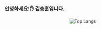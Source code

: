 
### 안녕하세요!✋ 김승훈입니다.  

<div align="center">

  ![Top Langs](https://github-readme-stats.vercel.app/api/top-langs/?username=tmdgns1139&layout=compact)
 
</div>

<!--
**lead-me-read-me/lead-me-read-me** is a ✨ _special_ ✨ repository because its `README.md` (this file) appears on your GitHub profile.

Here are some ideas to get you started:

- 🔭 I’m currently working on ...
- 🌱 I’m currently learning ...
- 👯 I’m looking to collaborate on ...
- 🤔 I’m looking for help with ...
- 💬 Ask me about ...
- 📫 How to reach me: ...
- 😄 Pronouns: ...
- ⚡ Fun fact: ...
-->

<!--

People

:bowtie: :bowtie:	😄 :smile:	😆 :laughing:
😊 :blush:	😃 :smiley:	☺️ :relaxed:
😏 :smirk:	😍 :heart_eyes:	😘 :kissing_heart:
😚 :kissing_closed_eyes:	😳 :flushed:	😌 :relieved:
😆 :satisfied:	😁 :grin:	😉 :wink:
😜 :stuck_out_tongue_winking_eye:	😝 :stuck_out_tongue_closed_eyes:	😀 :grinning:
😗 :kissing:	😙 :kissing_smiling_eyes:	😛 :stuck_out_tongue:
😴 :sleeping:	😟 :worried:	😦 :frowning:
😧 :anguished:	😮 :open_mouth:	😬 :grimacing:
😕 :confused:	😯 :hushed:	😑 :expressionless:
😒 :unamused:	😅 :sweat_smile:	😓 :sweat:
😥 :disappointed_relieved:	😩 :weary:	😔 :pensive:
😞 :disappointed:	😖 :confounded:	😨 :fearful:
😰 :cold_sweat:	😣 :persevere:	😢 :cry:
😭 :sob:	😂 :joy:	😲 :astonished:
😱 :scream:	:neckbeard: :neckbeard:	😫 :tired_face:
😠 :angry:	😡 :rage:	😤 :triumph:
😪 :sleepy:	😋 :yum:	😷 :mask:
😎 :sunglasses:	😵 :dizzy_face:	👿 :imp:
😈 :smiling_imp:	😐 :neutral_face:	😶 :no_mouth:
😇 :innocent:	👽 :alien:	💛 :yellow_heart:
💙 :blue_heart:	💜 :purple_heart:	❤️ :heart:
💚 :green_heart:	💔 :broken_heart:	💓 :heartbeat:
💗 :heartpulse:	💕 :two_hearts:	💞 :revolving_hearts:
💘 :cupid:	💖 :sparkling_heart:	✨ :sparkles:
⭐ :star:	🌟 :star2:	💫 :dizzy:
💥 :boom:	💥 :collision:	💢 :anger:
❗ :exclamation:	❓ :question:	❕ :grey_exclamation:
❔ :grey_question:	💤 :zzz:	💨 :dash:
💦 :sweat_drops:	🎶 :notes:	🎵 :musical_note:
🔥 :fire:	💩 :hankey:	💩 :poop:
💩 :shit:	👍 :+1:	👍 :thumbsup:
👎 :-1:	👎 :thumbsdown:	👌 :ok_hand:
👊 :punch:	👊 :facepunch:	✊ :fist:
✌️ :v:	👋 :wave:	✋ :hand:
✋ :raised_hand:	👐 :open_hands:	☝️ :point_up:
👇 :point_down:	👈 :point_left:	👉 :point_right:
🙌 :raised_hands:	🙏 :pray:	👆 :point_up_2:
👏 :clap:	💪 :muscle:	🤘 :metal:
🖕 :fu:	🚶 :walking:	🏃 :runner:
🏃 :running:	👫 :couple:	👪 :family:
👬 :two_men_holding_hands:	👭 :two_women_holding_hands:	💃 :dancer:
👯 :dancers:	🙆‍♀️ :ok_woman:	🙅 :no_good:
💁 :information_desk_person:	🙋 :raising_hand:	👰‍♀️ :bride_with_veil:
:person_with_pouting_face: :person_with_pouting_face:	:person_frowning: :person_frowning:	🙇 :bow:
💏 :couplekiss:	💑 :couple_with_heart:	💆 :massage:
💇 :haircut:	💅 :nail_care:	👦 :boy:
👧 :girl:	👩 :woman:	👨 :man:
👶 :baby:	👵 :older_woman:	👴 :older_man:
:person_with_blond_hair: :person_with_blond_hair:	👲 :man_with_gua_pi_mao:	👳‍♂️ :man_with_turban:
👷 :construction_worker:	👮 :cop:	👼 :angel:
👸 :princess:	😺 :smiley_cat:	😸 :smile_cat:
😻 :heart_eyes_cat:	😽 :kissing_cat:	😼 :smirk_cat:
🙀 :scream_cat:	😿 :crying_cat_face:	😹 :joy_cat:
😾 :pouting_cat:	👹 :japanese_ogre:	👺 :japanese_goblin:
🙈 :see_no_evil:	🙉 :hear_no_evil:	🙊 :speak_no_evil:
💂‍♂️ :guardsman:	💀 :skull:	🐾 :feet:
👄 :lips:	💋 :kiss:	💧 :droplet:
👂 :ear:	👀 :eyes:	👃 :nose:
👅 :tongue:	💌 :love_letter:	👤 :bust_in_silhouette:
👥 :busts_in_silhouette:	💬 :speech_balloon:	💭 :thought_balloon:
:feelsgood: :feelsgood:	:finnadie: :finnadie:	:goberserk: :goberserk:
:godmode: :godmode:	:hurtrealbad: :hurtrealbad:	:rage1: :rage1:
:rage2: :rage2:	:rage3: :rage3:	:rage4: :rage4:
:suspect: :suspect:	:trollface: :trollface:	
Nature

☀️ :sunny:	☔ :umbrella:	☁️ :cloud:
❄️ :snowflake:	⛄ :snowman:	⚡ :zap:
🌀 :cyclone:	🌁 :foggy:	🌊 :ocean:
🐱 :cat:	🐶 :dog:	🐭 :mouse:
🐹 :hamster:	🐰 :rabbit:	🐺 :wolf:
🐸 :frog:	🐯 :tiger:	🐨 :koala:
🐻 :bear:	🐷 :pig:	🐽 :pig_nose:
🐮 :cow:	🐗 :boar:	🐵 :monkey_face:
🐒 :monkey:	🐴 :horse:	🐎 :racehorse:
🐫 :camel:	🐑 :sheep:	🐘 :elephant:
🐼 :panda_face:	🐍 :snake:	🐦 :bird:
🐤 :baby_chick:	🐥 :hatched_chick:	🐣 :hatching_chick:
🐔 :chicken:	🐧 :penguin:	🐢 :turtle:
🐛 :bug:	🐝 :honeybee:	🐜 :ant:
🪲 :beetle:	🐌 :snail:	🐙 :octopus:
🐠 :tropical_fish:	🐟 :fish:	🐳 :whale:
🐋 :whale2:	🐬 :dolphin:	🐄 :cow2:
🐏 :ram:	🐀 :rat:	🐃 :water_buffalo:
🐅 :tiger2:	🐇 :rabbit2:	🐉 :dragon:
🐐 :goat:	🐓 :rooster:	🐕 :dog2:
🐖 :pig2:	🐁 :mouse2:	🐂 :ox:
🐲 :dragon_face:	🐡 :blowfish:	🐊 :crocodile:
🐪 :dromedary_camel:	🐆 :leopard:	🐈 :cat2:
🐩 :poodle:	🐾 :paw_prints:	💐 :bouquet:
🌸 :cherry_blossom:	🌷 :tulip:	🍀 :four_leaf_clover:
🌹 :rose:	🌻 :sunflower:	🌺 :hibiscus:
🍁 :maple_leaf:	🍃 :leaves:	🍂 :fallen_leaf:
🌿 :herb:	🍄 :mushroom:	🌵 :cactus:
🌴 :palm_tree:	🌲 :evergreen_tree:	🌳 :deciduous_tree:
🌰 :chestnut:	🌱 :seedling:	🌼 :blossom:
🌾 :ear_of_rice:	🐚 :shell:	🌐 :globe_with_meridians:
🌞 :sun_with_face:	🌝 :full_moon_with_face:	🌚 :new_moon_with_face:
🌑 :new_moon:	🌒 :waxing_crescent_moon:	🌓 :first_quarter_moon:
🌔 :waxing_gibbous_moon:	🌕 :full_moon:	🌖 :waning_gibbous_moon:
🌗 :last_quarter_moon:	🌘 :waning_crescent_moon:	🌜 :last_quarter_moon_with_face:
🌛 :first_quarter_moon_with_face:	🌔 :moon:	🌍 :earth_africa:
🌎 :earth_americas:	🌏 :earth_asia:	🌋 :volcano:
🌌 :milky_way:	⛅ :partly_sunny:	:octocat: :octocat:
:squirrel: :squirrel:		
Objects

🎍 :bamboo:	💝 :gift_heart:	🎎 :dolls:
🎒 :school_satchel:	🎓 :mortar_board:	🎏 :flags:
🎆 :fireworks:	🎇 :sparkler:	🎐 :wind_chime:
🎑 :rice_scene:	🎃 :jack_o_lantern:	👻 :ghost:
🎅 :santa:	🎄 :christmas_tree:	🎁 :gift:
🔔 :bell:	🔕 :no_bell:	🎋 :tanabata_tree:
🎉 :tada:	🎊 :confetti_ball:	🎈 :balloon:
🔮 :crystal_ball:	💿 :cd:	📀 :dvd:
💾 :floppy_disk:	📷 :camera:	📹 :video_camera:
🎥 :movie_camera:	💻 :computer:	📺 :tv:
📱 :iphone:	☎️ :phone:	☎️ :telephone:
📞 :telephone_receiver:	📟 :pager:	📠 :fax:
💽 :minidisc:	📼 :vhs:	🔉 :sound:
🔈 :speaker:	🔇 :mute:	📢 :loudspeaker:
📣 :mega:	⌛ :hourglass:	⏳ :hourglass_flowing_sand:
⏰ :alarm_clock:	⌚ :watch:	📻 :radio:
📡 :satellite:	➿ :loop:	🔍 :mag:
🔎 :mag_right:	🔓 :unlock:	🔒 :lock:
🔏 :lock_with_ink_pen:	🔐 :closed_lock_with_key:	🔑 :key:
💡 :bulb:	🔦 :flashlight:	🔆 :high_brightness:
🔅 :low_brightness:	🔌 :electric_plug:	🔋 :battery:
📲 :calling:	📧 :email:	📫 :mailbox:
📮 :postbox:	🛀 :bath:	🛁 :bathtub:
🚿 :shower:	🚽 :toilet:	🔧 :wrench:
🔩 :nut_and_bolt:	🔨 :hammer:	💺 :seat:
💰 :moneybag:	💴 :yen:	💵 :dollar:
💷 :pound:	💶 :euro:	💳 :credit_card:
💸 :money_with_wings:	📧 :e-mail:	📥 :inbox_tray:
📤 :outbox_tray:	✉️ :envelope:	📨 :incoming_envelope:
📯 :postal_horn:	📪 :mailbox_closed:	📬 :mailbox_with_mail:
📭 :mailbox_with_no_mail:	🚪 :door:	🚬 :smoking:
💣 :bomb:	🔫 :gun:	🔪 :hocho:
💊 :pill:	💉 :syringe:	📄 :page_facing_up:
📃 :page_with_curl:	📑 :bookmark_tabs:	📊 :bar_chart:
📈 :chart_with_upwards_trend:	📉 :chart_with_downwards_trend:	📜 :scroll:
📋 :clipboard:	📆 :calendar:	📅 :date:
📇 :card_index:	📁 :file_folder:	📂 :open_file_folder:
✂️ :scissors:	📌 :pushpin:	📎 :paperclip:
✒️ :black_nib:	✏️ :pencil2:	📏 :straight_ruler:
📐 :triangular_ruler:	📕 :closed_book:	📗 :green_book:
📘 :blue_book:	📙 :orange_book:	📓 :notebook:
📔 :notebook_with_decorative_cover:	📒 :ledger:	📚 :books:
🔖 :bookmark:	📛 :name_badge:	🔬 :microscope:
🔭 :telescope:	📰 :newspaper:	🏈 :football:
🏀 :basketball:	⚽ :soccer:	⚾ :baseball:
🎾 :tennis:	🎱 :8ball:	🏉 :rugby_football:
🎳 :bowling:	⛳ :golf:	🚵 :mountain_bicyclist:
🚴 :bicyclist:	🏇 :horse_racing:	🏂 :snowboarder:
🏊 :swimmer:	🏄 :surfer:	🎿 :ski:
♠️ :spades:	♥️ :hearts:	♣️ :clubs:
♦️ :diamonds:	💎 :gem:	💍 :ring:
🏆 :trophy:	🎼 :musical_score:	🎹 :musical_keyboard:
🎻 :violin:	👾 :space_invader:	🎮 :video_game:
🃏 :black_joker:	🎴 :flower_playing_cards:	🎲 :game_die:
🎯 :dart:	🀄 :mahjong:	🎬 :clapper:
📝 :memo:	📝 :pencil:	📖 :book:
🎨 :art:	🎤 :microphone:	🎧 :headphones:
🎺 :trumpet:	🎷 :saxophone:	🎸 :guitar:
👞 :shoe:	👡 :sandal:	👠 :high_heel:
💄 :lipstick:	👢 :boot:	👕 :shirt:
👕 :tshirt:	👔 :necktie:	👚 :womans_clothes:
👗 :dress:	🎽 :running_shirt_with_sash:	👖 :jeans:
👘 :kimono:	👙 :bikini:	🎀 :ribbon:
🎩 :tophat:	👑 :crown:	👒 :womans_hat:
👞 :mans_shoe:	🌂 :closed_umbrella:	💼 :briefcase:
👜 :handbag:	👝 :pouch:	👛 :purse:
👓 :eyeglasses:	🎣 :fishing_pole_and_fish:	☕ :coffee:
🍵 :tea:	🍶 :sake:	🍼 :baby_bottle:
🍺 :beer:	🍻 :beers:	🍸 :cocktail:
🍹 :tropical_drink:	🍷 :wine_glass:	🍴 :fork_and_knife:
🍕 :pizza:	🍔 :hamburger:	🍟 :fries:
🍗 :poultry_leg:	🍖 :meat_on_bone:	🍝 :spaghetti:
🍛 :curry:	🍤 :fried_shrimp:	🍱 :bento:
🍣 :sushi:	🍥 :fish_cake:	🍙 :rice_ball:
🍘 :rice_cracker:	🍚 :rice:	🍜 :ramen:
🍲 :stew:	🍢 :oden:	🍡 :dango:
🥚 :egg:	🍞 :bread:	🍩 :doughnut:
🍮 :custard:	🍦 :icecream:	🍨 :ice_cream:
🍧 :shaved_ice:	🎂 :birthday:	🍰 :cake:
🍪 :cookie:	🍫 :chocolate_bar:	🍬 :candy:
🍭 :lollipop:	🍯 :honey_pot:	🍎 :apple:
🍏 :green_apple:	🍊 :tangerine:	🍋 :lemon:
🍒 :cherries:	🍇 :grapes:	🍉 :watermelon:
🍓 :strawberry:	🍑 :peach:	🍈 :melon:
🍌 :banana:	🍐 :pear:	🍍 :pineapple:
🍠 :sweet_potato:	🍆 :eggplant:	🍅 :tomato:
🌽 :corn:		
Places

🏠 :house:	🏡 :house_with_garden:	🏫 :school:
🏢 :office:	🏣 :post_office:	🏥 :hospital:
🏦 :bank:	🏪 :convenience_store:	🏩 :love_hotel:
🏨 :hotel:	💒 :wedding:	⛪ :church:
🏬 :department_store:	🏤 :european_post_office:	🌇 :city_sunrise:
🌆 :city_sunset:	🏯 :japanese_castle:	🏰 :european_castle:
⛺ :tent:	🏭 :factory:	🗼 :tokyo_tower:
🗾 :japan:	🗻 :mount_fuji:	🌄 :sunrise_over_mountains:
🌅 :sunrise:	🌠 :stars:	🗽 :statue_of_liberty:
🌉 :bridge_at_night:	🎠 :carousel_horse:	🌈 :rainbow:
🎡 :ferris_wheel:	⛲ :fountain:	🎢 :roller_coaster:
🚢 :ship:	🚤 :speedboat:	⛵ :boat:
⛵ :sailboat:	🚣 :rowboat:	⚓ :anchor:
🚀 :rocket:	✈️ :airplane:	🚁 :helicopter:
🚂 :steam_locomotive:	🚊 :tram:	🚞 :mountain_railway:
🚲 :bike:	🚡 :aerial_tramway:	🚟 :suspension_railway:
🚠 :mountain_cableway:	🚜 :tractor:	🚙 :blue_car:
🚘 :oncoming_automobile:	🚗 :car:	🚗 :red_car:
🚕 :taxi:	🚖 :oncoming_taxi:	🚛 :articulated_lorry:
🚌 :bus:	🚍 :oncoming_bus:	🚨 :rotating_light:
🚓 :police_car:	🚔 :oncoming_police_car:	🚒 :fire_engine:
🚑 :ambulance:	🚐 :minibus:	🚚 :truck:
🚋 :train:	🚉 :station:	🚆 :train2:
🚅 :bullettrain_front:	🚄 :bullettrain_side:	🚈 :light_rail:
🚝 :monorail:	🚃 :railway_car:	🚎 :trolleybus:
🎫 :ticket:	⛽ :fuelpump:	🚦 :vertical_traffic_light:
🚥 :traffic_light:	⚠️ :warning:	🚧 :construction:
🔰 :beginner:	🏧 :atm:	🎰 :slot_machine:
🚏 :busstop:	💈 :barber:	♨️ :hotsprings:
🏁 :checkered_flag:	🎌 :crossed_flags:	🏮 :izakaya_lantern:
🗿 :moyai:	🎪 :circus_tent:	🎭 :performing_arts:
📍 :round_pushpin:	🚩 :triangular_flag_on_post:	🇯🇵 :jp:
🇰🇷 :kr:	🇨🇳 :cn:	🇺🇸 :us:
🇫🇷 :fr:	🇪🇸 :es:	🇮🇹 :it:
🇷🇺 :ru:	🇬🇧 :gb:	🇬🇧 :uk:
🇩🇪 :de:		
Symbols

1️⃣ :one:	2️⃣ :two:	3️⃣ :three:
4️⃣ :four:	5️⃣ :five:	6️⃣ :six:
7️⃣ :seven:	8️⃣ :eight:	9️⃣ :nine:
🔟 :keycap_ten:	🔢 :1234:	0️⃣ :zero:
#️⃣ :hash:	🔣 :symbols:	◀️ :arrow_backward:
⬇️ :arrow_down:	▶️ :arrow_forward:	⬅️ :arrow_left:
🔠 :capital_abcd:	🔡 :abcd:	🔤 :abc:
↙️ :arrow_lower_left:	↘️ :arrow_lower_right:	➡️ :arrow_right:
⬆️ :arrow_up:	↖️ :arrow_upper_left:	↗️ :arrow_upper_right:
⏬ :arrow_double_down:	⏫ :arrow_double_up:	🔽 :arrow_down_small:
⤵️ :arrow_heading_down:	⤴️ :arrow_heading_up:	↩️ :leftwards_arrow_with_hook:
↪️ :arrow_right_hook:	↔️ :left_right_arrow:	↕️ :arrow_up_down:
🔼 :arrow_up_small:	🔃 :arrows_clockwise:	🔄 :arrows_counterclockwise:
⏪ :rewind:	⏩ :fast_forward:	ℹ️ :information_source:
🆗 :ok:	🔀 :twisted_rightwards_arrows:	🔁 :repeat:
🔂 :repeat_one:	🆕 :new:	🔝 :top:
🆙 :up:	🆒 :cool:	🆓 :free:
🆖 :ng:	🎦 :cinema:	🈁 :koko:
📶 :signal_strength:	🈹 :u5272:	🈴 :u5408:
🈺 :u55b6:	🈯 :u6307:	🈷️ :u6708:
🈶 :u6709:	🈵 :u6e80:	🈚 :u7121:
🈸 :u7533:	🈳 :u7a7a:	🈲 :u7981:
🈂️ :sa:	🚻 :restroom:	🚹 :mens:
🚺 :womens:	🚼 :baby_symbol:	🚭 :no_smoking:
🅿️ :parking:	♿ :wheelchair:	🚇 :metro:
🛄 :baggage_claim:	🉑 :accept:	🚾 :wc:
🚰 :potable_water:	🚮 :put_litter_in_its_place:	㊙️ :secret:
㊗️ :congratulations:	Ⓜ️ :m:	🛂 :passport_control:
🛅 :left_luggage:	🛃 :customs:	🉐 :ideograph_advantage:
🆑 :cl:	🆘 :sos:	🆔 :id:
🚫 :no_entry_sign:	🔞 :underage:	📵 :no_mobile_phones:
🚯 :do_not_litter:	🚱 :non-potable_water:	🚳 :no_bicycles:
🚷 :no_pedestrians:	🚸 :children_crossing:	⛔ :no_entry:
✳️ :eight_spoked_asterisk:	✴️ :eight_pointed_black_star:	💟 :heart_decoration:
🆚 :vs:	📳 :vibration_mode:	📴 :mobile_phone_off:
💹 :chart:	💱 :currency_exchange:	♈ :aries:
♉ :taurus:	♊ :gemini:	♋ :cancer:
♌ :leo:	♍ :virgo:	♎ :libra:
♏ :scorpius:	♐ :sagittarius:	♑ :capricorn:
♒ :aquarius:	♓ :pisces:	⛎ :ophiuchus:
🔯 :six_pointed_star:	❎ :negative_squared_cross_mark:	🅰️ :a:
🅱️ :b:	🆎 :ab:	🅾️ :o2:
💠 :diamond_shape_with_a_dot_inside:	♻️ :recycle:	🔚 :end:
🔛 :on:	🔜 :soon:	🕐 :clock1:
🕜 :clock130:	🕙 :clock10:	🕥 :clock1030:
🕚 :clock11:	🕦 :clock1130:	🕛 :clock12:
🕧 :clock1230:	🕑 :clock2:	🕝 :clock230:
🕒 :clock3:	🕞 :clock330:	🕓 :clock4:
🕟 :clock430:	🕔 :clock5:	🕠 :clock530:
🕕 :clock6:	🕡 :clock630:	🕖 :clock7:
🕢 :clock730:	🕗 :clock8:	🕣 :clock830:
🕘 :clock9:	🕤 :clock930:	💲 :heavy_dollar_sign:
©️ :copyright:	®️ :registered:	™️ :tm:
❌ :x:	❗ :heavy_exclamation_mark:	‼️ :bangbang:
⁉️ :interrobang:	⭕ :o:	✖️ :heavy_multiplication_x:
➕ :heavy_plus_sign:	➖ :heavy_minus_sign:	➗ :heavy_division_sign:
💮 :white_flower:	💯 :100:	✔️ :heavy_check_mark:
☑️ :ballot_box_with_check:	🔘 :radio_button:	🔗 :link:
➰ :curly_loop:	〰️ :wavy_dash:	〽️ :part_alternation_mark:
🔱 :trident:	:black_square: :black_square:	:white_square: :white_square:
✅ :white_check_mark:	🔲 :black_square_button:	🔳 :white_square_button:
⚫ :black_circle:	⚪ :white_circle:	🔴 :red_circle:
🔵 :large_blue_circle:	🔷 :large_blue_diamond:	🔶 :large_orange_diamond:
🔹 :small_blue_diamond:	🔸 :small_orange_diamond:	🔺 :small_red_triangle:
🔻 :small_red_triangle_down:	:shipit: :shipit:

-->
